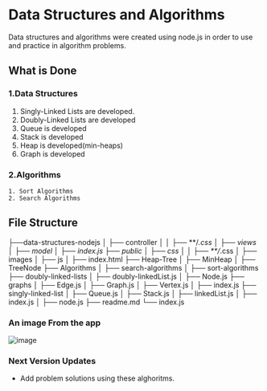 # Data Structures and Algorithms
  Data structures and algorithms were created using node.js in order to use and practice in algorithm problems.

## What is Done
  ### 1.Data Structures
   1. Singly-Linked Lists are developed.
   2. Doubly-Linked Lists are developed
   3. Queue is developed
   4. Stack is developed
   5. Heap is developed(min-heaps)
   6. Graph is developed
  ### 2.Algorithms
    1. Sort Algorithms
    2. Search Algorithms
## File Structure
  ├──data-structures-nodejs
│   ├── controller
│   │   ├── **/*.css
│   ├── views
│   ├── model
│   ├── index.js
├── public
│   ├── css
│   │   ├── **/*.css
│   ├── images
│   ├── js
│   ├── index.html
├── Heap-Tree
│   ├── MinHeap
│   ├── TreeNode
├── Algorithms
│   ├── search-algorithms
│   ├── sort-algorithms
├── doubly-linked-lists
│   ├── doubly-linkedList.js
│   ├── Node.js
├── graphs 
│   ├── Edge.js
│   ├── Graph.js
│   ├── Vertex.js
│   ├── index.js
├── singly-linked-list
│   ├── Queue.js
│   ├── Stack.js
│   ├── linkedList.js
│   ├── index.js
│   ├── node.js
├── readme.md
└── index.js

### An image From the app
  ![image](https://github.com/yssfklc/data-structures-nodejs/assets/121329421/8c5ead78-c971-4e94-8d36-42924b50d680)
### Next Version Updates
- Add problem solutions using these alghoritms.
